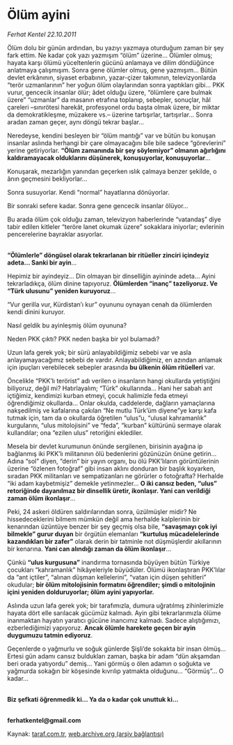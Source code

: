 # Ölüm ayini

*Ferhat Kentel 22.10.2011*

<div class="yazi"><p>Ölüm dolu bir günün ardından, bu yazıyı yazmaya oturduğum zaman bir şey fark ettim. Ne kadar çok yazı yazmışım “ölüm” üzerine... Ölümler olmuş; hayata karşı ölümü yüceltenlerin gücünü anlamaya ve dilim döndüğünce anlatmaya çalışmışım. Sonra gene ölümler olmuş, gene yazmışım... Bütün devlet erkânının, siyaset erbabının, yazar-çizer takımının, televizyonlarda “terör uzmanlarının” her yoğun ölüm olaylarından sonra yaptıkları gibi... PKK vurur, gencecik insanlar ölür; âdet olduğu üzere, “ölümlere çare bulmak üzere” “uzmanlar” da masanın etrafına toplanıp, sebepler, sonuçlar, hâl çareleri –sınırötesi harekât, profesyonel ordu başta olmak üzere, bir miktar da demokratikleşme, müzakere vs.– üzerine tartışırlar, tartışırlar... Sonra aradan zaman geçer, aynı döngü tekrar başlar...</p>
<p>Neredeyse, kendini besleyen bir “ölüm mantığı” var ve bütün bu konuşan insanlar aslında herhangi bir çare olmayacağını bile bile sadece “görevlerini” yerine getiriyorlar. <b>“Ölüm zamanında bir şey söylemiyor” olmanın ağırlığını kaldıramayacak olduklarını düşünerek, konuşuyorlar, konuşuyorlar</b>... </p>
<p>Konuşarak, mezarlığın yanından geçerken ıslık çalmaya benzer şekilde, o ânın geçmesini bekliyorlar...</p>
<p>Sonra susuyorlar. Kendi “normal” hayatlarına dönüyorlar.</p>
<p>Bir sonraki sefere kadar. Sonra gene gencecik insanlar ölüyor...</p>
<p>Bu arada ölüm çok olduğu zaman, televizyon haberlerinde “vatandaş” diye tabir edilen kitleler “teröre lanet okumak üzere” sokaklara iniyorlar; evlerinin pencerelerine bayraklar asıyorlar.</p>
<p><b><br/>“Ölümlerle” döngüsel olarak tekrarlanan bir ritüeller zinciri içindeyiz adeta... Sanki bir ayin</b>... </p>
<p>Hepimiz bir ayindeyiz... Din olmayan bir dinselliğin ayininde adeta... Ayini tekrarladıkça, ölüm dinine tapıyoruz. <b>Ölümlerden “inanç” tazeliyoruz. Ve “Türk ulusunu” yeniden kuruyoruz</b>...</p>
<p>“Vur gerilla vur, Kürdistan’ı kur” oyununu oynayan cenah da ölümlerden kendi dinini kuruyor. </p>
<p>Nasıl geldik bu ayinleşmiş ölüm oyununa?</p>
<p>Neden PKK çıktı? PKK neden başka bir yol bulamadı?</p>
<p>Uzun lafa gerek yok; bir sürü anlayabildiğimiz sebebi var ve asla anlayamayacağımız sebebi de vardır. Anlayabildiğimiz, en azından anlamak için ipuçları verebilecek sebepler arasında <b>bu ülkenin ölüm ritüelleri</b> var.</p>
<p>Öncelikle “PKK’lı terörist” adı verilen o insanların hangi okullarda yetiştiğini biliyoruz, değil mi? Hatırlayalım; “Türk” okullarında... Hani her sabah ant içtiğimiz, kendimizi kurban etmeyi, çocuk halimizle feda etmeyi öğrendiğimiz okullarda... Onlar okulda, caddelerde, dağların yamaçlarına nakşedilmiş ve kafalarına çakılan “Ne mutlu Türk’üm diyene”ye karşı kafa tutmak için, tam da o okullarda öğretilen “ulus”u, “ulusal kahramanlık” kurgularını, “ulus mitolojisini” ve “feda”, “kurban” kültürünü sermaye olarak kullandılar; ona “ezilen ulus” retoriğini eklediler.</p>
<p>Mesela bir devlet kurumunun önünde sergilenen, birisinin ayağına ip bağlanmış iki PKK’lı militanının ölü bedenlerini gözünüzün önüne getirin... Adına “sol” diyen, “derin” bir yayın organı, bu ölü PKK’lıların görüntülerinin üzerine “özlenen fotoğraf” gibi insan aklını donduran bir başlık koyarken, sıradan PKK militanları ve sempatizanları ne görürler o fotoğrafta? Herhalde “iki adam kaybetmişiz” demekle yetinmezler... <b>O iki cansız beden, “ulus” retoriğinde dayanılmaz bir dinsellik üretir, ikonlaşır. Yani can verildiği zaman ölüm ikonlaşır</b>...</p>
<p>Peki, 24 askeri öldüren saldırılarından sonra, üzülmüşler midir? Ne hissedeceklerini bilmem mümkün değil ama herhalde kalplerinin bir kenarından üzüntüye benzer bir şey geçmiş olsa bile, <b>“savaşmayı çok iyi bilmekle” gurur duyan</b> bir örgütün elemanları <b>“kurtuluş mücadelelerinde kazandıkları bir zafer”</b> olarak derin bir tatminle not düşmüşlerdir akıllarının bir kenarına. <b>Yani can alındığı zaman da ölüm ikonlaşır</b>...</p>
<p>Çünkü <b>“ulus kurgusuna”</b> inandırma tornasında büyüyen bütün Türkiye çocukları “kahramanlık” hikâyeleriyle büyüdüler. Ölümü ikonlaştıran PKK’lılar da “ant içtiler”, “alınan düşman kellelerini”, “vatan için düşen şehitleri” okudular; <b>bir ölüm mitolojisinin formatını öğrendiler; şimdi o mitolojinin içini yeniden dolduruyorlar; ölüm ayini yapıyorlar.</b> </p>
<p>Aslında uzun lafa gerek yok; bir tarafımızla, dumura uğratılmış zihinlerimizle hayata dört elle sarılacak gücümüz kalmadı. Ayin gibi tekrarlarımızla ölüme inanmaktan hayatın yaratıcı gücüne inancımız kalmadı. Sadece alıştığımızı, ezberlediğimizi yapıyoruz. <b>Ancak ölümle harekete geçen bir ayin duygumuzu tatmin ediyoruz</b>.</p>
<p>Geçenlerde o yağmurlu ve soğuk günlerde Şişli’de sokakta bir insan ölmüş... Ertesi gün adamı cansız buldukları zaman, başka bir adam “dün akşamdan beri orada yatıyordu” demiş... Yani görmüş o ölen adamın o soğukta ve yağmurda sokağın bir köşesinde kıvrılıp yatmakta olduğunu... “Görmüş”... O kadar... </p>
<p><b><br/>Biz şefkati öğrenmedik ki... Ya da o kadar çok unuttuk ki...</b></p>
<p><b><br/>ferhatkentel@gmail.com</b></p>
</div>

Kaynak: [taraf.com.tr](http://www.taraf.com.tr/ferhat-kentel/makale-olum-ayini.htm), [web.archive.org (arşiv bağlantısı)](http://web.archive.org/web/20131115174624/http://www.taraf.com.tr/ferhat-kentel/makale-olum-ayini.htm)
